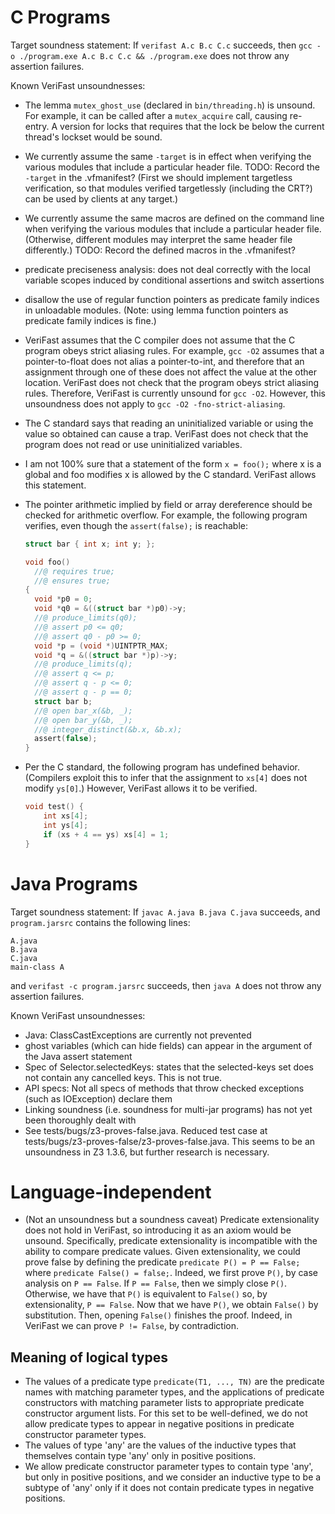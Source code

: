 C Programs
==========

Target soundness statement:
If `verifast A.c B.c C.c` succeeds, then `gcc -o ./program.exe A.c B.c C.c && ./program.exe` does not throw any assertion failures.

Known VeriFast unsoundnesses:
- The lemma `mutex_ghost_use` (declared in `bin/threading.h`) is unsound. For example, it can be called after a `mutex_acquire` call, causing re-entry. A version for locks that requires that the lock be below the current thread's lockset would be sound.
- We currently assume the same `-target` is in effect when verifying the various modules that include a particular header file. TODO: Record the `-target` in the .vfmanifest? (First we should implement targetless verification, so that modules verified targetlessly (including the CRT?) can be used by clients at any target.)
- We currently assume the same macros are defined on the command line when verifying the various modules that include a particular header file. (Otherwise, different modules may interpret the same header file differently.) TODO: Record the defined macros in the .vfmanifest?
- predicate preciseness analysis: does not deal correctly with the local variable scopes induced by conditional assertions and switch assertions
- disallow the use of regular function pointers as predicate family indices in unloadable modules. (Note: using lemma function pointers as predicate family indices is fine.)
- VeriFast assumes that the C compiler does not assume that the C program obeys strict aliasing rules.
  For example, `gcc -O2` assumes that a pointer-to-float does not alias a pointer-to-int, and therefore that an assignment through one of these
  does not affect the value at the other location.
  VeriFast does not check that the program obeys strict aliasing rules. Therefore, VeriFast is currently unsound for `gcc -O2`.
  However, this unsoundness does not apply to `gcc -O2 -fno-strict-aliasing`.
- The C standard says that reading an uninitialized variable or using the value so obtained can cause a trap. VeriFast does not check that the program does not read or use uninitialized variables.
- I am not 100% sure that a statement of the form `x = foo();` where x is a global and foo modifies x is allowed by the C standard. VeriFast allows this statement.
- The pointer arithmetic implied by field or array dereference should be checked for arithmetic overflow. For example, the following program verifies, even though
  the `assert(false);` is reachable:

    ```c
    struct bar { int x; int y; };

    void foo()
      //@ requires true;
      //@ ensures true;
    {
      void *p0 = 0;
      void *q0 = &((struct bar *)p0)->y;
      //@ produce_limits(q0);
      //@ assert p0 <= q0;
      //@ assert q0 - p0 >= 0;
      void *p = (void *)UINTPTR_MAX;
      void *q = &((struct bar *)p)->y;
      //@ produce_limits(q);
      //@ assert q <= p;
      //@ assert q - p <= 0;
      //@ assert q - p == 0;
      struct bar b;
      //@ open bar_x(&b, _);
      //@ open bar_y(&b, _);
      //@ integer_distinct(&b.x, &b.x);
      assert(false);
    }
    ```

- Per the C standard, the following program has undefined behavior. (Compilers exploit this to infer that the assignment to `xs[4]` does not modify `ys[0]`.) However, VeriFast allows it to be verified.

    ```c
    void test() {
        int xs[4];
        int ys[4];
        if (xs + 4 == ys) xs[4] = 1;
    }
    ```

Java Programs
=============

Target soundness statement:
If `javac A.java B.java C.java` succeeds, and `program.jarsrc` contains the following lines:

```
A.java
B.java
C.java
main-class A
```

and `verifast -c program.jarsrc` succeeds, then `java A` does not throw any assertion failures.

Known VeriFast unsoundnesses:
- Java: ClassCastExceptions are currently not prevented
- ghost variables (which can hide fields) can appear in the argument of the Java assert statement
- Spec of Selector.selectedKeys: states that the selected-keys set does not contain any cancelled keys. This is not true.
- API specs: Not all specs of methods that throw checked exceptions (such as IOException) declare them
- Linking soundness (i.e. soundness for multi-jar programs) has not yet been thoroughly dealt with
- See tests/bugs/z3-proves-false.java. Reduced test case at tests/bugs/z3-proves-false/z3-proves-false.java. This seems to be an unsoundness in Z3 1.3.6, but further research is necessary.

Language-independent
====================

- (Not an unsoundness but a soundness caveat) Predicate extensionality does not hold in VeriFast, so introducing it as an axiom would be unsound. Specifically, predicate extensionality is
  incompatible with the ability to compare predicate values. Given extensionality, we could prove false by defining the predicate `predicate P() = P == False;` where `predicate False() = false;`.
  Indeed, we first prove `P()`, by case analysis on `P == False`. If `P == False`, then we simply close `P()`. Otherwise, we have that `P()` is equivalent to `False()` so, by extensionality,
  `P == False`. Now that we have `P()`, we obtain `False()` by substitution. Then, opening `False()` finishes the proof.
  Indeed, in VeriFast we can prove `P != False`, by contradiction.

## Meaning of logical types

- The values of a predicate type `predicate(T1, ..., TN)` are the predicate names with matching parameter types, and the applications of predicate constructors with matching parameter lists to appropriate predicate constructor argument lists. For this set to be well-defined, we do not allow predicate types to appear in negative positions in predicate constructor parameter types.
- The values of type 'any' are the values of the inductive types that themselves contain type 'any' only in positive positions.
- We allow predicate constructor parameter types to contain type 'any', but only in positive positions, and we consider an inductive type to be a subtype of 'any' only if it does not contain predicate types in negative positions.
